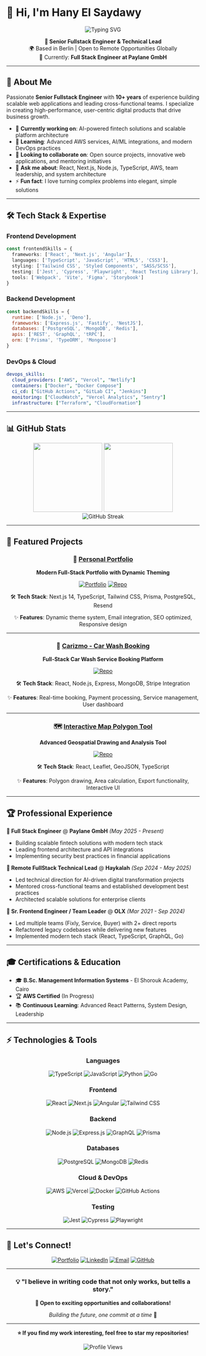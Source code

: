 # 👋 Hi, I'm Hany El Saydawy

<div align="center">
  <img src="https://readme-typing-svg.herokuapp.com?font=Fira+Code&weight=500&size=24&pause=1000&color=14B8A6&center=true&vCenter=true&width=600&lines=Senior+Fullstack+Engineer;Technical+Lead+%26+Mentor;10%2B+Years+of+Experience;Building+Scalable+Web+Solutions" alt="Typing SVG" />
</div>

<p align="center">
  <strong>🚀 Senior Fullstack Engineer & Technical Lead</strong><br>
  🌍 Based in Berlin | Open to Remote Opportunities Globally<br>
  💼 Currently: <strong>Full Stack Engineer at Paylane GmbH</strong>
</p>

---

## 🎯 About Me

Passionate **Senior Fullstack Engineer** with **10+ years** of experience building scalable web applications and leading cross-functional teams. I specialize in creating high-performance, user-centric digital products that drive business growth.

- 🔭 **Currently working on**: AI-powered fintech solutions and scalable platform architecture
- 🌱 **Learning**: Advanced AWS services, AI/ML integrations, and modern DevOps practices
- 👯 **Looking to collaborate on**: Open source projects, innovative web applications, and mentoring initiatives
- 💬 **Ask me about**: React, Next.js, Node.js, TypeScript, AWS, team leadership, and system architecture
- ⚡ **Fun fact**: I love turning complex problems into elegant, simple solutions

---

## 🛠️ Tech Stack & Expertise

### Frontend Development
```typescript
const frontendSkills = {
  frameworks: ['React', 'Next.js', 'Angular'],
  languages: ['TypeScript', 'JavaScript', 'HTML5', 'CSS3'],
  styling: ['Tailwind CSS', 'Styled Components', 'SASS/SCSS'],
  testing: ['Jest', 'Cypress', 'Playwright', 'React Testing Library'],
  tools: ['Webpack', 'Vite', 'Figma', 'Storybook']
}
```

### Backend Development
```javascript
const backendSkills = {
  runtime: ['Node.js', 'Deno'],
  frameworks: ['Express.js', 'Fastify', 'NestJS'],
  databases: ['PostgreSQL', 'MongoDB', 'Redis'],
  apis: ['REST', 'GraphQL', 'tRPC'],
  orm: ['Prisma', 'TypeORM', 'Mongoose']
}
```

### DevOps & Cloud
```yaml
devops_skills:
  cloud_providers: ["AWS", "Vercel", "Netlify"]
  containers: ["Docker", "Docker Compose"]
  ci_cd: ["GitHub Actions", "GitLab CI", "Jenkins"]
  monitoring: ["CloudWatch", "Vercel Analytics", "Sentry"]
  infrastructure: ["Terraform", "CloudFormation"]
```

---

## 📊 GitHub Stats

<div align="center">
  <img height="180em" src="https://github-readme-stats.vercel.app/api?username=HanyRabah&show_icons=true&theme=tokyonight&include_all_commits=true&count_private=true"/>
  <img height="180em" src="https://github-readme-stats.vercel.app/api/top-langs/?username=HanyRabah&layout=compact&langs_count=8&theme=tokyonight"/>
</div>

<div align="center">
  <img src="https://github-readme-streak-stats.herokuapp.com/?user=HanyRabah&theme=tokyonight" alt="GitHub Streak" />
</div>

---

## 🚀 Featured Projects

<div align="center">

### 💼 [Personal Portfolio](https://hanyrabah.com)
**Modern Full-Stack Portfolio with Dynamic Theming**

[![Portfolio](https://img.shields.io/badge/Live_Demo-14B8A6?style=for-the-badge&logo=vercel&logoColor=white)](https://hanyrabah.com)
[![Repo](https://img.shields.io/badge/Repository-181717?style=for-the-badge&logo=github&logoColor=white)](https://github.com/HanyRabah/HanyRabah)

🛠️ **Tech Stack**: Next.js 14, TypeScript, Tailwind CSS, Prisma, PostgreSQL, Resend

✨ **Features**: Dynamic theme system, Email integration, SEO optimized, Responsive design

---

### 🧼 [Carizmo - Car Wash Booking](https://github.com/HanyRabah/carizmo)
**Full-Stack Car Wash Service Booking Platform**

[![Repo](https://img.shields.io/badge/Repository-181717?style=for-the-badge&logo=github&logoColor=white)](https://github.com/HanyRabah/carizmo)

🛠️ **Tech Stack**: React, Node.js, Express, MongoDB, Stripe Integration

✨ **Features**: Real-time booking, Payment processing, Service management, User dashboard

---

### 🗺️ [Interactive Map Polygon Tool](https://github.com/HanyRabah/dp-interactive-map)
**Advanced Geospatial Drawing and Analysis Tool**

[![Repo](https://img.shields.io/badge/Repository-181717?style=for-the-badge&logo=github&logoColor=white)](https://github.com/HanyRabah/dp-interactive-map)

🛠️ **Tech Stack**: React, Leaflet, GeoJSON, TypeScript

✨ **Features**: Polygon drawing, Area calculation, Export functionality, Interactive UI

</div>

---

## 🏆 Professional Experience

**🔹 Full Stack Engineer** @ **Paylane GmbH** *(May 2025 - Present)*
- Building scalable fintech solutions with modern tech stack
- Leading frontend architecture and API integrations
- Implementing security best practices in financial applications

**🔹 Remote FullStack Technical Lead** @ **Haykalah** *(Sep 2024 - May 2025)*
- Led technical direction for AI-driven digital transformation projects
- Mentored cross-functional teams and established development best practices
- Architected scalable solutions for enterprise clients

**🔹 Sr. Frontend Engineer / Team Leader** @ **OLX** *(Mar 2021 - Sep 2024)*
- Led multiple teams (Fixly, Service, Buyer) with 2+ direct reports
- Refactored legacy codebases while delivering new features
- Implemented modern tech stack (React, TypeScript, GraphQL, Go)

---

## 🎓 Certifications & Education

- 🎓 **B.Sc. Management Information Systems** - El Shorouk Academy, Cairo
- 🏆 **AWS Certified** (In Progress)
- 📚 **Continuous Learning**: Advanced React Patterns, System Design, Leadership

---

## ⚡ Technologies & Tools

<div align="center">

### Languages
![TypeScript](https://img.shields.io/badge/TypeScript-007ACC?style=for-the-badge&logo=typescript&logoColor=white)
![JavaScript](https://img.shields.io/badge/JavaScript-F7DF1E?style=for-the-badge&logo=javascript&logoColor=black)
![Python](https://img.shields.io/badge/Python-3776AB?style=for-the-badge&logo=python&logoColor=white)
![Go](https://img.shields.io/badge/Go-00ADD8?style=for-the-badge&logo=go&logoColor=white)

### Frontend
![React](https://img.shields.io/badge/React-20232A?style=for-the-badge&logo=react&logoColor=61DAFB)
![Next.js](https://img.shields.io/badge/Next.js-000000?style=for-the-badge&logo=next.js&logoColor=white)
![Angular](https://img.shields.io/badge/Angular-DD0031?style=for-the-badge&logo=angular&logoColor=white)
![Tailwind CSS](https://img.shields.io/badge/Tailwind_CSS-38B2AC?style=for-the-badge&logo=tailwind-css&logoColor=white)

### Backend
![Node.js](https://img.shields.io/badge/Node.js-43853D?style=for-the-badge&logo=node.js&logoColor=white)
![Express.js](https://img.shields.io/badge/Express.js-404D59?style=for-the-badge)
![GraphQL](https://img.shields.io/badge/GraphQL-E10098?style=for-the-badge&logo=graphql&logoColor=white)
![Prisma](https://img.shields.io/badge/Prisma-3982CE?style=for-the-badge&logo=Prisma&logoColor=white)

### Databases
![PostgreSQL](https://img.shields.io/badge/PostgreSQL-316192?style=for-the-badge&logo=postgresql&logoColor=white)
![MongoDB](https://img.shields.io/badge/MongoDB-4EA94B?style=for-the-badge&logo=mongodb&logoColor=white)
![Redis](https://img.shields.io/badge/Redis-DC382D?style=for-the-badge&logo=redis&logoColor=white)

### Cloud & DevOps
![AWS](https://img.shields.io/badge/AWS-232F3E?style=for-the-badge&logo=amazon-aws&logoColor=white)
![Vercel](https://img.shields.io/badge/Vercel-000000?style=for-the-badge&logo=vercel&logoColor=white)
![Docker](https://img.shields.io/badge/Docker-2496ED?style=for-the-badge&logo=docker&logoColor=white)
![GitHub Actions](https://img.shields.io/badge/GitHub_Actions-2088FF?style=for-the-badge&logo=github-actions&logoColor=white)

### Testing
![Jest](https://img.shields.io/badge/Jest-323330?style=for-the-badge&logo=Jest&logoColor=white)
![Cypress](https://img.shields.io/badge/Cypress-17202C?style=for-the-badge&logo=cypress&logoColor=white)
![Playwright](https://img.shields.io/badge/Playwright-2EAD33?style=for-the-badge&logo=microsoft&logoColor=white)

</div>

---

## 🤝 Let's Connect!

<div align="center">

[![Portfolio](https://img.shields.io/badge/Portfolio-14B8A6?style=for-the-badge&logo=vercel&logoColor=white)](https://hanyrabah.com)
[![LinkedIn](https://img.shields.io/badge/LinkedIn-0077B5?style=for-the-badge&logo=linkedin&logoColor=white)](https://www.linkedin.com/in/hanyrabah/)
[![Email](https://img.shields.io/badge/Email-D14836?style=for-the-badge&logo=gmail&logoColor=white)](mailto:hany@hanyrabah.com)
[![GitHub](https://img.shields.io/badge/GitHub-181717?style=for-the-badge&logo=github&logoColor=white)](https://github.com/HanyRabah)

</div>

---

<div align="center">

### 💡 "I believe in writing code that not only works, but tells a story."

**🌟 Open to exciting opportunities and collaborations!**

*Building the future, one commit at a time* 🚀

---

**⭐ If you find my work interesting, feel free to star my repositories!**

![Profile Views](https://komarev.com/ghpvc/?username=HanyRabah&color=14B8A6&style=for-the-badge)

</div>

